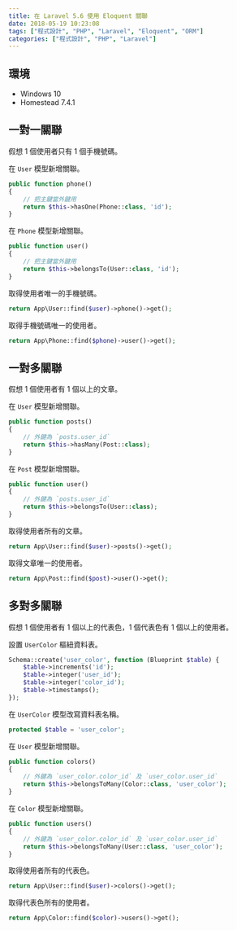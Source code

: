 ```yaml
---
title: 在 Laravel 5.6 使用 Eloquent 關聯
date: 2018-05-19 10:23:08
tags: ["程式設計", "PHP", "Laravel", "Eloquent", "ORM"]
categories: ["程式設計", "PHP", "Laravel"]
---
```


## 環境

- Windows 10
- Homestead 7.4.1

## 一對一關聯

假想 1 個使用者只有 1 個手機號碼。

在 `User` 模型新增關聯。

```php
public function phone()
{
    // 把主鍵當外鍵用
    return $this->hasOne(Phone::class, 'id');
}
```

在 `Phone` 模型新增關聯。

```php
public function user()
{
    // 把主鍵當外鍵用
    return $this->belongsTo(User::class, 'id');
}
```

取得使用者唯一的手機號碼。

```php
return App\User::find($user)->phone()->get();
```

取得手機號碼唯一的使用者。

```php
return App\Phone::find($phone)->user()->get();
```

## 一對多關聯

假想 1 個使用者有 1 個以上的文章。

在 `User` 模型新增關聯。

```php
public function posts()
{
    // 外鍵為 `posts.user_id`
    return $this->hasMany(Post::class);
}
```

在 `Post` 模型新增關聯。

```php
public function user()
{
    // 外鍵為 `posts.user_id`
    return $this->belongsTo(User::class);
}
```

取得使用者所有的文章。

```php
return App\User::find($user)->posts()->get();
```

取得文章唯一的使用者。

```php
return App\Post::find($post)->user()->get();
```

## 多對多關聯

假想 1 個使用者有 1 個以上的代表色，1 個代表色有 1 個以上的使用者。

設置 `UserColor` 樞紐資料表。

```php
Schema::create('user_color', function (Blueprint $table) {
    $table->increments('id');
    $table->integer('user_id');
    $table->integer('color_id');
    $table->timestamps();
});
```

在 `UserColor` 模型改寫資料表名稱。

```php
protected $table = 'user_color';
```

在 `User` 模型新增關聯。

```php
public function colors()
{
    // 外鍵為 `user_color.color_id` 及 `user_color.user_id`
    return $this->belongsToMany(Color::class, 'user_color');
}
```

在 `Color` 模型新增關聯。

```php
public function users()
{
    // 外鍵為 `user_color.color_id` 及 `user_color.user_id`
    return $this->belongsToMany(User::class, 'user_color');
}
```

取得使用者所有的代表色。

```php
return App\User::find($user)->colors()->get();
```

取得代表色所有的使用者。

```php
return App\Color::find($color)->users()->get();
```
